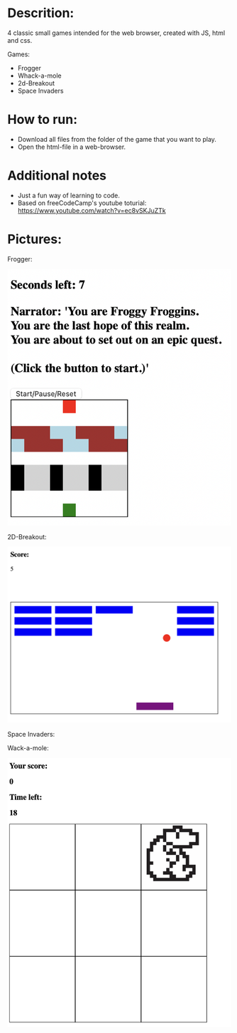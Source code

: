 # Descrition: 

4 classic small games intended for the web browser, created with JS, html and css. 

Games: 

- Frogger
- Whack-a-mole
- 2d-Breakout
- Space Invaders

# How to run: 

- Download all files from the folder of the game that you want to play.
- Open the html-file in a web-browser. 

# Additional notes

- Just a fun way of learning to code.
- Based on freeCodeCamp's youtube toturial: https://www.youtube.com/watch?v=ec8vSKJuZTk

# Pictures: 

Frogger: 

![Feature Overview](demo_images/frogger.png)

2D-Breakout: 

![Feature Overview](demo_images/2D-Breakout.png)

Space Invaders: 

Wack-a-mole: 

![Feature Overview](demo_images/wack-a-mole.png)
